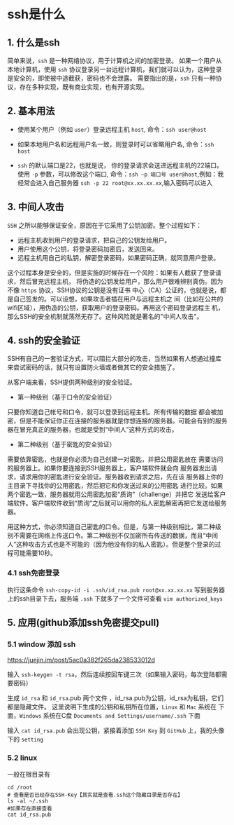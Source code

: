 # ssh是什么
## 1. 什么是ssh

简单来说，`ssh` 是一种网络协议，用于计算机之间的加密登录。
如果一个用户从本地计算机，使用 `ssh` 协议登录另一台远程计算机，我们就可以认为，这种登录是安全的，即使被中途截获，密码也不会泄露。
需要指出的是，`ssh` 只有一种协议，存在多种实现，既有商业实现，也有开源实现。

## 2. 基本用法
- 使用某个用户（例如 `user`）登录远程主机 `host`,
命令：`ssh user@host`

- 如果本地用户名和远程用户名一致，则登录时可以省略用户名,
命令：`ssh host`
- `ssh` 的默认端口是22，也就是说，
你的登录请求会送进远程主机的22端口。使用 `-p` 参数，可以修改这个端口,
命令：`ssh –p 端口号 user@host`,例如：我经常会进入自己服务器
`ssh -p 22 root@xx.xx.xx.xx`,输入密码可以进入

## 3. 中间人攻击
`SSH` 之所以能够保证安全，原因在于它采用了公钥加密。整个过程如下：

- 远程主机收到用户的登录请求，把自己的公钥发给用户。
- 用户使用这个公钥，将登录密码加密后，发送回来。
- 远程主机用自己的私钥，解密登录密码，如果密码正确，就同意用户登录。

这个过程本身是安全的，但是实施的时候存在一个风险：如果有人截获了登录请求，然后冒充远程主机，
将伪造的公钥发给用户，那么用户很难辨别真伪。因为不像 `https` 协议，SSH协议的公钥是没有证书
中心（CA）公证的，也就是说，都是自己签发的。可以设想，如果攻击者插在用户与远程主机之
间（比如在公共的wifi区域），用伪造的公钥，获取用户的登录密码。再用这个密码登录远程主
机，那么SSH的安全机制就荡然无存了。这种风险就是著名的"中间人攻击"。

 
## 4. ssh的安全验证
SSH有自己的一套验证方式，可以阻拦大部分的攻击，当然如果有人想通过撞库来尝试密码的话，就只有设置防火墙或者做其它的安全措施了。

从客户端来看，SSH提供两种级别的安全验证。

- 第一种级别（基于口令的安全验证）

只要你知道自己帐号和口令，就可以登录到远程主机。所有传输的数据
都会被加密，但是不能保证你正在连接的服务器就是你想连接的服务器。可能会有别的服务器在冒充真正的服务器，也就是受到“中间人”这种方式的攻击。

- 第二种级别（基于密匙的安全验证）

需要依靠密匙，也就是你必须为自己创建一对密匙，并把公用密匙放在
需要访问的服务器上。如果你要连接到SSH服务器上，客户端软件就会向
服务器发出请求，请求用你的密匙进行安全验证。服务器收到请求之后，先在该
服务器上你的主目录下寻找你的公用密匙，然后把它和你发送过来的公用密匙
进行比较。如果两个密匙一致，服务器就用公用密匙加密“质询”（challenge）并把它
发送给客户端软件。客户端软件收到“质询”之后就可以用你的私人密匙解密再把它发送给服务器。

用这种方式，你必须知道自己密匙的口令。但是，与第一种级别相比，第二种级
别不需要在网络上传送口令。第二种级别不仅加密所有传送的数据，而且“中间
人”这种攻击方式也是不可能的（因为他没有你的私人密匙）。但是整个登录的过
程可能需要10秒。

### 4.1 ssh免密登录
执行这条命令
`ssh-copy-id -i .ssh/id_rsa.pub root@xx.xx.xx.xx`
写到服务器上的ssh目录下去，服务端 `.ssh` 下就多了一个文件可查看 `vim authorized_keys`

## 5. 应用(github添加ssh免密提交pull)
### 5.1 window 添加 ssh
<https://juejin.im/post/5ac0a382f265da238533012d>

输入 `ssh-keygen -t rsa`，然后连续按回车键三次（如果输入密码，每次登陆都需要密码）

生成 `id_rsa` 和 `id_rsa`.pub 两个文件
，id_rsa.pub为公钥，id_rsa为私钥，它们都是隐藏文件。
这里说明下生成的公钥和私钥所在位置，`Linux` 和 `Mac` 系统在
下面，`Windows` 系统在C盘 `Documents and Settings/username/.ssh` 下面

输入 `cat id_rsa.pub` 会出现公钥，紧接着添加 `SSH Key` 到 `GitHub` 上，我的头像下的 `setting`

### 5.2 linux
一般在根目录有
```shell script
cd /root 
# 查看是否已经存在SSH-Key【其实就是查看.ssh这个隐藏目录是否存在】
ls -al ~/.ssh
#如果存在直接查看
cat id_rsa.pub
```
